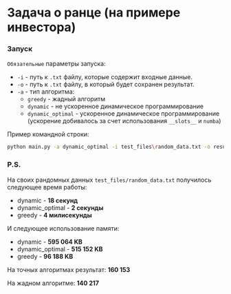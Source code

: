 # Задача о ранце (на примере инвестора)

### Запуск
`Обязательные` параметры запуска:
* `-i` - путь к `.txt` файлу, которые содержит входные данные.
* `-o` - путь к `.txt` файлу, в который будет сохранен результат.
* `-a` - тип алгоритма:
    * `greedy` - жадный алгоритм
    * `dynamic` - не ускоренное динамическое программирование
    * `dynamic_optimal` - ускоренное динамическое программирование 
    (ускорение добивалось за счет использования `__slots__` и `numba`)

    
Пример командной строки:
```bash
python main.py -a dynamic_optimal -i test_files\random_data.txt -o result_files\result.txt
```

### P.S.
На своих рандомных данных `test_files/random_data.txt` получилось следующее время работы:
* dynamic - <b>18 секунд</b>
* dynamic_optimal - <b>2 секунды</b>
* greedy - <b>4 милисекунды</b>

И следующее использование памяти:
* dynamic - <b>595 064 KB</b>
* dynamic_optimal - <b>515 152  KB</b>
* greedy - <b>96 188 KB</b>

На точных алгоритмах результат: <b>160 153</b>

На жадном алгоритме: <b>140 217</b>
